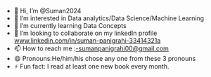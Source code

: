 - 👋 Hi, I’m @Suman2024
- 👀 I’m interested in Data analytics/Data Science/Machine Learning
- 🌱 I’m currently learning Data Concepts
- 💞️ I’m looking to collaborate on my linkedIn profile www.linkedin.com/in/suman-panigrahi-33414321a
- 📫 How to reach me :-sumanpanigrahi00@gmail.com
- 😄 Pronouns:He/him/his chose any one from these 3 pronouns 
- ⚡ Fun fact: I read at least one new book every month.

<!---
Suman2024/Suman2024 is a ✨ special ✨ repository because its `README.md` (this file) appears on your GitHub profile.
You can click the Preview link to take a look at your changes.
--->
